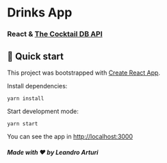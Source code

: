 # Drinks App

### React & <a href="https://www.thecocktaildb.com/api.php">The Cocktail DB API</a>

## 🚀 Quick start

This project was bootstrapped with [Create React App](https://github.com/facebook/create-react-app).

Install dependencies:

`yarn install`

Start development mode:

`yarn start`

You can see the app in [http://localhost:3000](http://localhost:3000/demo/drinks)


##### Made with ❤️ by Leandro Arturi

